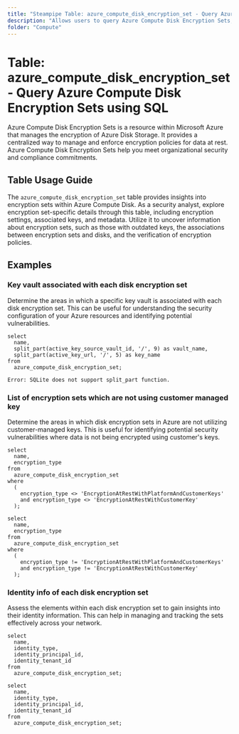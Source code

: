 ```yaml
---
title: "Steampipe Table: azure_compute_disk_encryption_set - Query Azure Compute Disk Encryption Sets using SQL"
description: "Allows users to query Azure Compute Disk Encryption Sets, specifically the encryption settings and associated metadata, providing insights into data security and compliance."
folder: "Compute"
---
```


# Table: azure_compute_disk_encryption_set - Query Azure Compute Disk Encryption Sets using SQL

Azure Compute Disk Encryption Sets is a resource within Microsoft Azure that manages the encryption of Azure Disk Storage. It provides a centralized way to manage and enforce encryption policies for data at rest. Azure Compute Disk Encryption Sets help you meet organizational security and compliance commitments.

## Table Usage Guide

The `azure_compute_disk_encryption_set` table provides insights into encryption sets within Azure Compute Disk. As a security analyst, explore encryption set-specific details through this table, including encryption settings, associated keys, and metadata. Utilize it to uncover information about encryption sets, such as those with outdated keys, the associations between encryption sets and disks, and the verification of encryption policies.

## Examples

### Key vault associated with each disk encryption set
Determine the areas in which a specific key vault is associated with each disk encryption set. This can be useful for understanding the security configuration of your Azure resources and identifying potential vulnerabilities.

```sql+postgres
select
  name,
  split_part(active_key_source_vault_id, '/', 9) as vault_name,
  split_part(active_key_url, '/', 5) as key_name
from
  azure_compute_disk_encryption_set;
```

```sql+sqlite
Error: SQLite does not support split_part function.
```


### List of encryption sets which are not using customer managed key
Determine the areas in which disk encryption sets in Azure are not utilizing customer-managed keys. This is useful for identifying potential security vulnerabilities where data is not being encrypted using customer's keys.

```sql+postgres
select
  name,
  encryption_type
from
  azure_compute_disk_encryption_set
where
  (
    encryption_type <> 'EncryptionAtRestWithPlatformAndCustomerKeys'
    and encryption_type <> 'EncryptionAtRestWithCustomerKey'
  );
```

```sql+sqlite
select
  name,
  encryption_type
from
  azure_compute_disk_encryption_set
where
  (
    encryption_type != 'EncryptionAtRestWithPlatformAndCustomerKeys'
    and encryption_type != 'EncryptionAtRestWithCustomerKey'
  );
```


### Identity info of each disk encryption set
Assess the elements within each disk encryption set to gain insights into their identity information. This can help in managing and tracking the sets effectively across your network.

```sql+postgres
select
  name,
  identity_type,
  identity_principal_id,
  identity_tenant_id
from
  azure_compute_disk_encryption_set;
```

```sql+sqlite
select
  name,
  identity_type,
  identity_principal_id,
  identity_tenant_id
from
  azure_compute_disk_encryption_set;
```